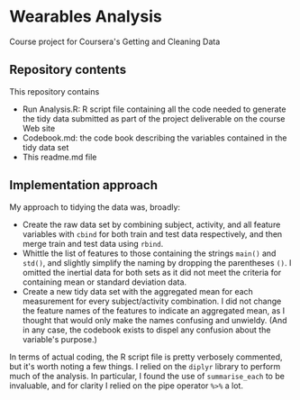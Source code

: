 # Wearables Analysis
Course project for Coursera's Getting and Cleaning Data

## Repository contents
This repository contains 
* Run Analysis.R: R script file containing all the code needed to generate the tidy data submitted as part of the project deliverable on the course Web site
* Codebook.md: the code book describing the variables contained in the tidy data set
* This readme.md file

## Implementation approach
My approach to tidying the data was, broadly:
* Create the raw data set by combining subject, activity, and all feature variables with <code>cbind</code> for both train and test data respectively, and then merge train and test data using <code>rbind</code>. 
* Whittle the list of features to those containing the strings <code>main()</code> and <code>std()</code>, and slightly simplify the naming by dropping the parentheses <code>()</code>. I omitted the inertial data for both sets as it did not meet the criteria for containing mean or standard deviation data. 
* Create a new tidy data set with the aggregated mean for each measurement for every subject/activity combination. I did not change the feature names of the features to indicate an aggregated mean, as I thought that would only make the names confusing and unwieldy. (And in any case, the codebook exists to dispel any confusion about the variable's purpose.)


In terms of actual coding, the R script file is pretty verbosely commented, but it's worth noting a few things. I relied on the <code>diplyr</code> library to perform much of the analysis. In particular, I found the use of <code>summarise_each</code> to be invaluable, and for clarity I relied on the pipe operator <code>%>%</code> a lot.



